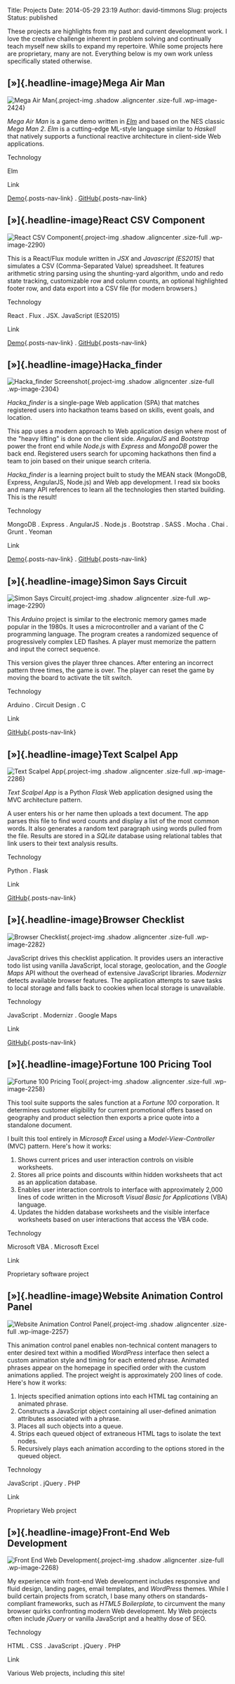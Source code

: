 Title: Projects
Date: 2014-05-29 23:19
Author: david-timmons
Slug: projects
Status: published

These projects are highlights from my past and current development work.
I love the creative challenge inherent in problem solving and
continually teach myself new skills to expand my repertoire. While some
projects here are proprietary, many are not. Everything below is my own
work unless specifically stated otherwise.

[»]{.headline-image}Mega Air Man
--------------------------------

![Mega Air
Man](http://david.timmons.io/wp-content/uploads/2016/02/mega-air-man.jpg){.project-img
.shadow .aligncenter .size-full .wp-image-2424}

*Mega Air Man* is a game demo written in
*[Elm](http://elm-lang.org/ "Click here to learn more about Elm.")* and
based on the NES classic *Mega Man 2*. *Elm* is a cutting-edge ML-style
language similar to *Haskell* that natively supports a functional
reactive architecture in client-side Web applications.

<div class="posts-nav shadow project-details">

Technology

Elm

Link

[Demo](http://mega-air-man.timmons.io "Click here to play the demo."){.posts-nav-link}
.
[GitHub](https://github.com/davidtimmons/mega-air-man "Click here to see the project code."){.posts-nav-link}

</div>

[»]{.headline-image}React CSV Component
---------------------------------------

![React CSV
Component](http://david.timmons.io/wp-content/uploads/2016/01/react-csv-component.jpg){.project-img
.shadow .aligncenter .size-full .wp-image-2290}

This is a React/Flux module written in *JSX* and *Javascript (ES2015)*
that simulates a CSV (Comma-Separated Value) spreadsheet. It features
arithmetic string parsing using the shunting-yard algorithm, undo and
redo state tracking, customizable row and column counts, an optional
highlighted footer row, and data export into a CSV file (for modern
browsers.)

<div class="posts-nav shadow project-details">

Technology

React . Flux . JSX. JavaScript (ES2015)

Link

[Demo](http://react-csv.timmons.io "Click here to see a demo."){.posts-nav-link}
.
[GitHub](https://github.com/davidtimmons/react-csv "Click here to see the project code."){.posts-nav-link}

</div>

[»]{.headline-image}Hacka\_finder
---------------------------------

![Hacka\_finder
Screenshot](http://david.timmons.io/wp-content/uploads/2015/08/hackafinder-home.jpg){.project-img
.shadow .aligncenter .size-full .wp-image-2304}

*Hacka\_finder* is a single-page Web application (SPA) that matches
registered users into hackathon teams based on skills, event goals, and
location.

This app uses a modern approach to Web application design where most of
the "heavy lifting" is done on the client side. *AngularJS* and
*Bootstrap* power the front end while *Node.js* with *Express* and
*MongoDB* power the back end. Registered users search for upcoming
hackathons then find a team to join based on their unique search
criteria.

*Hacka\_finder* is a learning project built to study the MEAN stack
(MongoDB, Express, AngularJS, Node.js) and Web app development. I read
six books and many API references to learn all the technologies then
started building. This is the result!

<div class="posts-nav shadow project-details">

Technology

MongoDB . Express . AngularJS . Node.js . Bootstrap . SASS . Mocha .
Chai . Grunt . Yeoman

Link

[Demo](http://hackafinder.timmons.io "Click here to see a demo."){.posts-nav-link}
.
[GitHub](https://github.com/davidtimmons/hackafinder "Click here to see the project code."){.posts-nav-link}

</div>

[»]{.headline-image}Simon Says Circuit
--------------------------------------

![Simon Says
Circuit](http://david.timmons.io/wp-content/uploads/2014/08/simon-says-breadboard.jpg){.project-img
.shadow .aligncenter .size-full .wp-image-2290}

This *Arduino* project is similar to the electronic memory games made
popular in the 1980s. It uses a microcontroller and a variant of the C
programming language. The program creates a randomized sequence of
progressively complex LED flashes. A player must memorize the pattern
and input the correct sequence.

This version gives the player three chances. After entering an incorrect
pattern three times, the game is over. The player can reset the game by
moving the board to activate the tilt switch.

<div class="posts-nav shadow project-details">

Technology

Arduino . Circuit Design . C

Link

[GitHub](https://github.com/davidtimmons/simon-says-circuit "Click here to see the project code."){.posts-nav-link}

</div>

[»]{.headline-image}Text Scalpel App
------------------------------------

![Text Scalpel
App](http://david.timmons.io/wp-content/uploads/2014/08/text-scalpel-app-dashboard.png){.project-img
.shadow .aligncenter .size-full .wp-image-2286}

*Text Scalpel App* is a Python *Flask* Web application designed using
the MVC architecture pattern.

A user enters his or her name then uploads a text document. The app
parses this file to find word counts and display a list of the most
common words. It also generates a random text paragraph using words
pulled from the file. Results are stored in a *SQLite* database using
relational tables that link users to their text analysis results.

<div class="posts-nav shadow project-details">

Technology

Python . Flask

Link

[GitHub](https://github.com/davidtimmons/text-scalpel-app "Click here to see the project code."){.posts-nav-link}

</div>

[»]{.headline-image}Browser Checklist
-------------------------------------

![Browser
Checklist](http://david.timmons.io/wp-content/uploads/2014/08/browser-checklist.jpg){.project-img
.shadow .aligncenter .size-full .wp-image-2282}

JavaScript drives this checklist application. It provides users an
interactive todo list using vanilla JavaScript, local storage,
geolocation, and the *Google Maps* API without the overhead of extensive
JavaScript libraries. *Modernizr* detects available browser features.
The application attempts to save tasks to local storage and falls back
to cookies when local storage is unavailable.

<div class="posts-nav shadow project-details">

Technology

JavaScript . Modernizr . Google Maps

Link

[GitHub](https://github.com/davidtimmons/browser-checklist "Click here to see the project code."){.posts-nav-link}

</div>

[»]{.headline-image}Fortune 100 Pricing Tool
--------------------------------------------

![Fortune 100 Pricing
Tool](http://david.timmons.io/wp-content/uploads/2014/05/fortune-100-pricing-tool.jpg){.project-img
.shadow .aligncenter .size-full .wp-image-2258}

This tool suite supports the sales function at a *Fortune 100*
corporation. It determines customer eligibility for current promotional
offers based on geography and product selection then exports a price
quote into a standalone document.

I built this tool entirely in *Microsoft Excel* using a
*Model-View-Controller* (MVC) pattern. Here's how it works:

1.  Shows current prices and user interaction controls on visible
    worksheets.
2.  Stores all price points and discounts within hidden worksheets that
    act as an application database.
3.  Enables user interaction controls to interface with approximately
    2,000 lines of code written in the Microsoft *Visual Basic for
    Applications* (VBA) language.
4.  Updates the hidden database worksheets and the visible interface
    worksheets based on user interactions that access the VBA code.

<div class="posts-nav shadow project-details">

Technology

Microsoft VBA . Microsoft Excel

Link

Proprietary software project

</div>

[»]{.headline-image}Website Animation Control Panel
---------------------------------------------------

![Website Animation Control
Panel](http://david.timmons.io/wp-content/uploads/2014/05/website-animation-control-panel.jpg){.project-img
.shadow .aligncenter .size-full .wp-image-2257}

This animation control panel enables non-technical content managers to
enter desired text within a modified *WordPress* interface then select a
custom animation style and timing for each entered phrase. Animated
phrases appear on the homepage in specified order with the custom
animations applied. The project weight is approximately 200 lines of
code. Here's how it works:

1.  Injects specified animation options into each HTML tag containing an
    animated phrase.
2.  Constructs a JavaScript object containing all user-defined animation
    attributes associated with a phrase.
3.  Places all such objects into a queue.
4.  Strips each queued object of extraneous HTML tags to isolate the
    text nodes.
5.  Recursively plays each animation according to the options stored in
    the queued object.

<div class="posts-nav shadow project-details">

Technology

JavaScript . jQuery . PHP

Link

Proprietary Web project

</div>

[»]{.headline-image}Front-End Web Development
---------------------------------------------

![Front End Web
Development](http://david.timmons.io/wp-content/uploads/2014/05/front-end-web-development.jpg){.project-img
.shadow .aligncenter .size-full .wp-image-2268}

My experience with front-end Web development includes responsive and
fluid design, landing pages, email templates, and *WordPress* themes.
While I build certain projects from scratch, I base many others on
standards-compliant frameworks, such as *HTML5 Boilerplate*, to
circumvent the many browser quirks confronting modern Web development.
My Web projects often include *jQuery* or vanilla JavaScript and a
healthy dose of SEO.

<div class="posts-nav shadow project-details">

Technology

HTML . CSS . JavaScript . jQuery . PHP

Link

Various Web projects, including *this* site!

</div>
